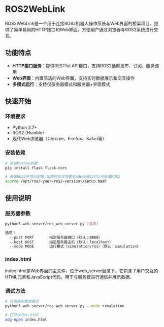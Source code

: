 # ROS2WebLink

ROS2WebLink是一个用于连接ROS2机器人操作系统与Web界面的桥梁项目，提供了简单易用的HTTP接口和Web界面，方便用户通过浏览器与ROS2系统进行交互。

## 功能特点

- **HTTP接口服务**：提供RESTful API接口，支持ROS2话题发布、订阅、服务调用
- **Web界面**：内置简洁的Web界面，支持实时数据展示和交互操作
- **多模式运行**：支持仅服务器模式和服务器+界面模式


## 快速开始

### 环境要求

- Python 3.7+
- ROS2 (Humble)
- 现代Web浏览器（Chrome、Firefox、Safari等）

### 安装依赖

```bash
# 安装Python依赖
pip install flask flask-cors

# 确保ROS2环境已配置,如果你仅仅想要验证Web接口可以不配置ROS2
source /opt/ros/<your-ros2-version>/setup.bash
```

## 使用说明

### 服务器参数

```bash
python3 web_server/ros_web_server.py [选项]

选项：
  --port PORT       指定服务器端口（默认：8000）
  --host HOST       指定服务器主机（默认：localhost）
  --mode MODE       运行模式（simulation/ros）（默认：simulation）
```

### index.html

index.html是Web界面的主文件，位于web_server目录下。它包含了用户交互的HTML元素和JavaScript代码，用于与服务器进行通信并展示数据。


### 调试方法
 
```bash
# 启用模拟数据模式
python3 web_server/ros_web_server.py --mode simulation

# 打开index.html
xdg-open index.html
```